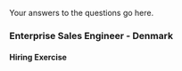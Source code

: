 Your answers to the questions go here.
### Enterprise Sales Engineer - Denmark 
#### Hiring Exercise
